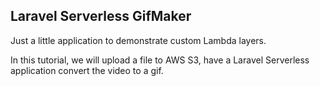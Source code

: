 ## Laravel Serverless GifMaker

Just a little application to demonstrate custom Lambda layers.

In this tutorial, we will upload a file to AWS S3, have a Laravel Serverless application convert the video to a gif. 
